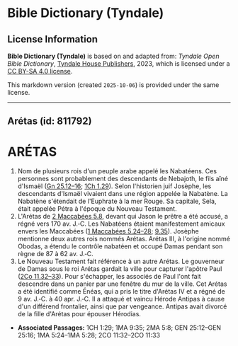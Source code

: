 # Bible Dictionary (Tyndale)

## License Information

**Bible Dictionary (Tyndale)** is based on and adapted from: _Tyndale Open Bible Dictionary_, [Tyndale House Publishers](https://tyndaleopenresources.com/), 2023, which is licensed under a [CC BY-SA 4.0 license](https://creativecommons.org/licenses/by-sa/4.0/legalcode.en).

This markdown version (created `2025-10-06`) is provided under the same license.



--------------------------------

## Arétas (id: 811792)

ARÉTAS
======

1. Nom de plusieurs rois d'un peuple arabe appelé les Nabatéens. Ces personnes sont probablement des descendants de Nebajoth, le fils aîné d'Ismaël ([Gn 25\.12–16](https://ref.ly/Gen25:12-Gen25:16); [1Ch 1\.29](https://ref.ly/1Chr1:29)). Selon l'historien juif Josèphe, les descendants d'Ismaël vivaient dans une région appelée la Nabatène. La Nabatène s'étendait de l'Euphrate à la mer Rouge. Sa capitale, Sela, était appelée Pétra à l'époque du Nouveau Testament.
2. L'Arétas de [2 Maccabées 5\.8](https://ref.ly/2Macc5:8), devant qui Jason le prêtre a été accusé, a régné vers 170 av. J.‑C. Les Nabatéens étaient manifestement amicaux envers les Maccabées ([1 Maccabées 5\.24–28](https://ref.ly/1Macc5:24-1Macc5:28); [9\.35](https://ref.ly/1Macc9:35)). Josèphe mentionne deux autres rois nommés Arétas. Arétas III, à l'origine nommé Obodas, a étendu le contrôle nabatéen et occupé Damas pendant son règne de 87 à 62 av. J.‑C.
3. Le Nouveau Testament fait référence à un autre Arétas. Le gouverneur de Damas sous le roi Arétas gardait la ville pour capturer l'apôtre Paul ([2Co 11\.32–33](https://ref.ly/2Cor11:32-2Cor11:33)). Pour s'échapper, les associés de Paul l'ont fait descendre dans un panier par une fenêtre du mur de la ville. Cet Arétas a été identifié comme Énéas, qui a pris le titre d'Arétas IV et a régné de 9 av. J.‑C. à 40 apr. J.‑C. Il a attaqué et vaincu Hérode Antipas à cause d'un différend frontalier, ainsi que par vengeance. Antipas avait divorcé de la fille d'Arétas pour épouser Hérodias.

* **Associated Passages:** 1CH 1:29; 1MA 9:35; 2MA 5:8; GEN 25:12–GEN 25:16; 1MA 5:24–1MA 5:28; 2CO 11:32–2CO 11:33

